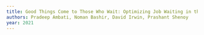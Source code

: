```yaml
---
title: Good Things Come to Those Who Wait: Optimizing Job Waiting in the Cloud
authors: Pradeep Ambati, Noman Bashir, David Irwin, Prashant Shenoy
year: 2021
---
```


